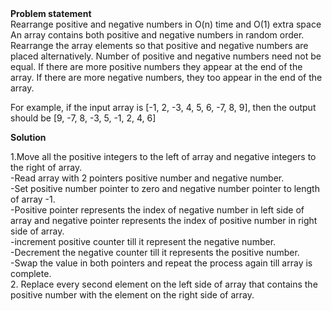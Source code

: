 <Html>
<body>
<b>
Problem statement
</b> </br>
Rearrange positive and negative numbers in O(n) time and O(1) extra space
An array contains both positive and negative numbers in random order. 
Rearrange the array elements so that positive and negative numbers are placed alternatively.
Number of positive and negative numbers need not be equal. 
If there are more positive numbers they appear at the end of the array. 
If there are more negative numbers, they too appear in the end of the array.

For example, if the input array is [-1, 2, -3, 4, 5, 6, -7, 8, 9], then the output should be [9, -7, 8, -3, 5, -1, 2, 4, 6]

<b>Solution</b>

1.Move all the positive integers to the left of array and negative integers to the right of array.</br>
	-Read array with 2 pointers positive number and negative number.</br>
 	-Set positive number pointer to zero and negative number pointer to length of array -1.</br>
	-Positive pointer represents the index of negative number in left side of array and negative pointer represents the index of positive number in right side of array.</br>
	-increment positive counter till it represent the negative number.</br>
	-Decrement the negative counter till it represents the positive number.</br>
	-Swap the value in both pointers and repeat the process again till array is complete.</br>
2. Replace every second element on the left side of array that contains the positive number with the element on the right side of array.</br>

</body>  
</Html>

